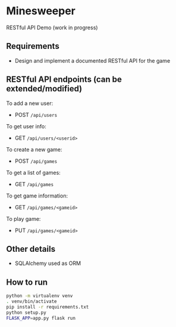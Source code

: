 # Minesweeper

RESTful API Demo (work in progress)

## Requirements

* Design and implement a documented RESTful API for the game

## RESTful API endpoints (can be extended/modified)

To add a new user:
* POST `/api/users`

To get user info:
* GET `/api/users/<userid>`

To create a new game:
* POST `/api/games`

To get a list of games:
* GET `/api/games`

To get game information:
* GET `/api/games/<gameid>`

To play game:
* PUT `/api/games/<gameid>`

## Other details

* SQLAlchemy used as ORM

## How to run

```sh
python -m virtualenv venv
. venv/bin/activate
pip install -r requirements.txt
python setup.py
FLASK_APP=app.py flask run
```
